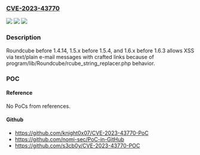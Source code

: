 ### [CVE-2023-43770](https://cve.mitre.org/cgi-bin/cvename.cgi?name=CVE-2023-43770)
![](https://img.shields.io/static/v1?label=Product&message=n%2Fa&color=blue)
![](https://img.shields.io/static/v1?label=Version&message=n%2Fa&color=blue)
![](https://img.shields.io/static/v1?label=Vulnerability&message=n%2Fa&color=brighgreen)

### Description

Roundcube before 1.4.14, 1.5.x before 1.5.4, and 1.6.x before 1.6.3 allows XSS via text/plain e-mail messages with crafted links because of program/lib/Roundcube/rcube_string_replacer.php behavior.

### POC

#### Reference
No PoCs from references.

#### Github
- https://github.com/knight0x07/CVE-2023-43770-PoC
- https://github.com/nomi-sec/PoC-in-GitHub
- https://github.com/s3cb0y/CVE-2023-43770-POC

